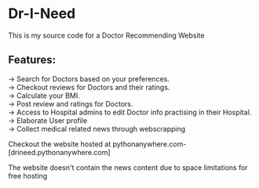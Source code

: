 # Dr-I-Need
This is my source code for a Doctor Recommending Website

## Features:
-> Search for Doctors based on your preferences.  
-> Checkout reviews for Doctors and their ratings.  
-> Calculate your BMI.  
-> Post review and ratings for Doctors.  
-> Access to Hospital admins to edit Doctor info practising in their Hospital.  
-> Elaborate User profile  
-> Collect medical related news through webscrapping  



Checkout the website hosted at pythonanywhere.com-  
[drineed.pythonanywhere.com]  

The website doesn't contain the news content due to space limitations for free hosting

